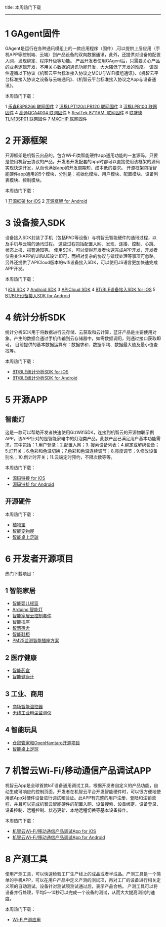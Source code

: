 title:   本周热门下载

---

#  1 GAgent固件
GAgent是运行在各种通讯模组上的一款应用程序（固件）,可以提供上层应用（手机APP等控制端、云端）到产品设备的双向数据通讯，此外，还提供对设备的配置入网、发现绑定、程序升级等功能。
产品开发者使用GAgent后，只需要关心产品的业务逻辑开发，不用关心数据的通讯功能开发，大大降低了开发的难度。
该固件遵循以下协议《机智云平台标准接入协议之MCU与WiFi模组通讯》、《机智云平台标准接入协议之设备与云端通讯》、《机智云平台标准接入协议之App与设备通讯》。

本周热门下载：

 1 [乐鑫ESP8266 联网固件](http://dev.gizwits.com/zh-cn/developer/resource/hardware?type=GAgent)
 2 [汉枫LPT120/LPB120 联网固件](http://dev.gizwits.com/zh-cn/developer/resource/hardware?type=GAgent)
 3 [汉枫LPB100 联网固件](http://dev.gizwits.com/zh-cn/developer/resource/hardware?type=GAgent)
 4 [高通QCA4004 联网固件](http://dev.gizwits.com/zh-cn/developer/resource/hardware?type=GAgent)
 5 [RealTek 8711AM  联网固件](http://dev.gizwits.com/zh-cn/developer/resource/hardware?type=GAgent)
 6 [联盛德 TLN13SP01 联网固件](http://dev.gizwits.com/zh-cn/developer/resource/hardware?type=GAgent)
 7 [MXCHIP 联网固件](http://dev.gizwits.com/zh-cn/developer/resource/hardware?type=GAgent)


# 2 开源框架
开源框架是机智云出品的，包含Wi-Fi类智能硬件app通用功能的一套源码。只要是使用机智云协议的产品，开发者开发配套的app时都可以直接使用该框架的源码实现快速开发，从而也满足app的开发周期短、成本低的要求。
开源框架包括智能硬件app通用的5个模块，分别是：初始化模块、用户模块、配置模块、设备列表模块、控制模块。

本周热门下载：

 1 [开源框架 for iOS](http://dev.gizwits.com/zh-cn/developer/resource/open_framework)
 2 [开源框架 for Android](http://dev.gizwits.com/zh-cn/developer/resource/open_framework)

# 3 设备接入SDK
设备接入SDK封装了手机（包括PAD等设备）与机智云智能硬件的通讯过程，以及手机与云端的通讯过程。
这些过程包括配置入网、发现、连接、控制、心跳、状态上报、报警通知等。
使用SDK，可以使得开发者快速完成APP开发，开发者仅需关注APP的UI和UE设计即可，而相对复杂的协议与错误处理等事项可忽略。另外还提供了APICloud版本的wifi设备接入SDK，可以使用JS语言更加快速完成APP开发。

本周热门下载：

 1 [iOS SDK](http://dev.gizwits.com/zh-cn/developer/resource/sdk?service=m2m)
 2 [Android SDK](http://dev.gizwits.com/zh-cn/developer/resource/sdk?service=m2m)
 3 [APICloud SDK](http://dev.gizwits.com/zh-cn/developer/resource/sdk?service=m2m)
 4 [BT/BLE设备接入SDK for iOS](http://dev.gizwits.com/zh-cn/developer/resource/sdk?service=m2m)
 5 [BT/BLE设备接入SDK for Android](http://dev.gizwits.com/zh-cn/developer/resource/sdk?service=m2m)

# 4 统计分析SDK
统计分析SDK用于将数据进行云存储、云获取和云计算，蓝牙产品是主要使用对象。产生的数据会通过手机传输到云存储器中，如需数据调用，则通过接口获取即可。
目前提供的基本数据运算有：数据求和、数据平均、数据最大值及最小值查找等。

本周热门下载：

 - [BT/BLE统计分析SDK for iOS](http://dev.gizwits.com/zh-cn/developer/resource/sdk?service=analytic)
 - [BT/BLE统计分析SDK for Android](http://dev.gizwits.com/zh-cn/developer/resource/sdk?service=analytic)

# 5 开源APP
## 智能灯
这是一款可以帮助开发者快速使用GizWifiSDK，连接到机智云的开源物联示例APP。该APP针对的是智能家电中的灯泡类产品，此款产品已满足用户基本功能需求，其中包括：1.用户登录；2.配置入网；3. 搜索设备列表；4.绑定或解绑设备；5.灯开关；6.色彩和色温切换；7.色彩和色温连续调节；8.亮度调节；9.修改设备别名；10.倒计时开关；11.云端定时预约，不限次数等等。

本周热门下载：

 - [源码链接 for iOS](http://dev.gizwits.com/zh-cn/developer/resource/open_source?type=app_source_code)
 - [源码链接 for Android](http://dev.gizwits.com/zh-cn/developer/resource/open_source?type=app_source_code)

## 开源硬件
本周热门下载：
 - [植物宝](http://dev.gizwits.com/zh-cn/developer/resource/open_source?type=sample_source_code)
 - [智能宠物屋](http://dev.gizwits.com/zh-cn/developer/resource/open_source?type=sample_source_code)
 - [智能桌上足球](http://dev.gizwits.com/zh-cn/developer/resource/open_source?type=sample_source_code)

# 6 开发者开源项目

热门下载项目：

## 1 智能家居
 - [智能婴儿摇篮](http://club.gizwits.com/thread-2794-1-1.html)
 - [Arduino 智能灯](http://club.gizwits.com/thread-2830-1-1.html)
 - [智能家居云控制套件](http://club.gizwits.com/thread-3308-1-1.html)
 - [智能插座](http://club.gizwits.com/thread-3029-1-1.html)
 - [智慧宿舍](http://club.gizwits.com/thread-2997-1-1.html)
 - [智能鞋柜](http://club.gizwits.com/thread-3381-1-1.html)
 - [PM25监测智能插座方案](http://club.gizwits.com/thread-4348-1-1.html)

## 2 医疗健康

 - [智能药盒](http://club.gizwits.com/thread-2685-1-1.html)
 - [智能健康计](http://club.gizwits.com/thread-2865-1-1.html)

## 3 工业、商用

 - [商场智能温控器](http://club.gizwits.com/thread-3332-1-1.html)
 - [无线工业粉尘监测仪](http://club.gizwits.com/thread-3242-1-1.html)

## 4 智能玩具
 - [仓鼠管家和OpenHamtaro开源项目](http://club.gizwits.com/thread-3016-1-1.html)
 - [智能桌上足球](http://club.gizwits.com/thread-3367-1-1.html)



# 7 机智云Wi-Fi/移动通信产品调试APP
机智云App是全球首款IoT设备通用调试工具，根据开发者自定义的产品功能，自动生成可响应的控制页面。开发者在机智云平台开发智能硬件时，可以很方便地使用该App对硬件设备进行调试和验证。此APP有完整的用户注册、登陆和注销流程，并且可以完成机智云智能硬件的配置入网、设备搜索、设备绑定、设备登录、设备控制、远程控制、状态更新、本地远程切换等基本设备操作。

本周热门下载：

 - [机智云Wi-Fi/移动通信产品调试App for iOS](http://dev.gizwits.com/zh-cn/developer/resource/demo_app?protoc=WIFI)
 - [机智云Wi-Fi/移动通信产品调试App for Android](http://dev.gizwits.com/zh-cn/developer/resource/demo_app?protoc=WIFI)

# 8 产测工具
使用产测工具，可以快速检验工厂生产线上的成品或者半成品。产测工具是一个简单的手机APP，可以在用户产品中定义产测的测试项，再对工厂的设备进行相关定义项的自动测试。设备针对测试项测试通过后，表示产品合格。
产测工具可以将设备并行处理，平均5～10秒可以完成一个设备的测试，从而大大提高测试的速度。

本周热门下载：
 - [Wi-Fi产测应用](http://dev.gizwits.com/zh-cn/developer/resource/dataprofile_app)
